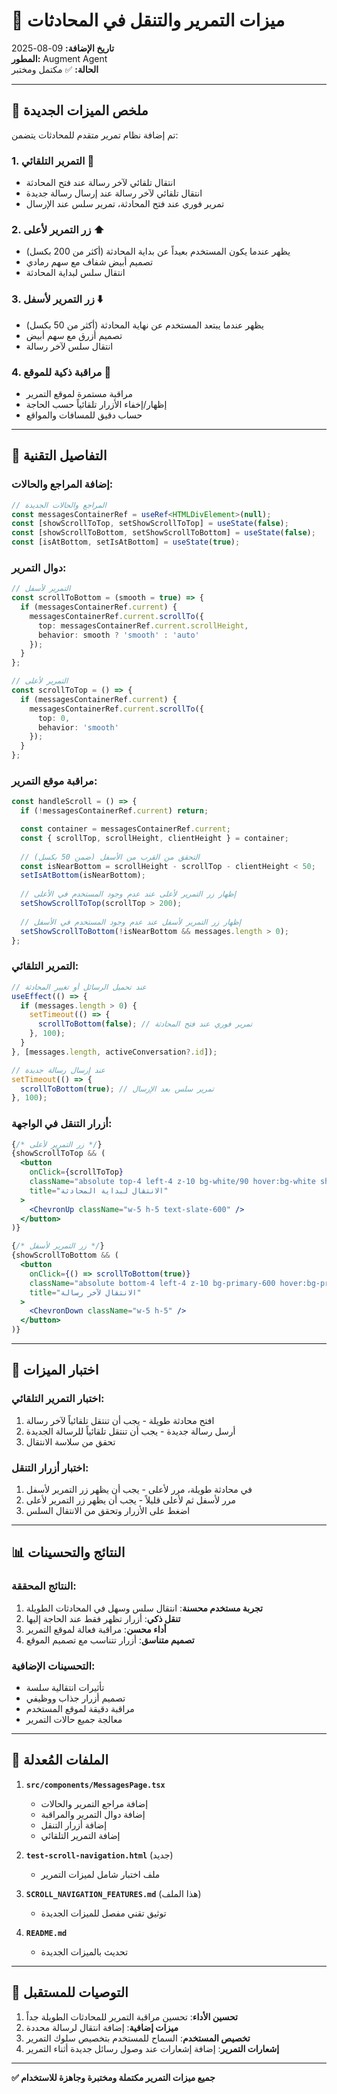 # 🚀 ميزات التمرير والتنقل في المحادثات

**تاريخ الإضافة:** 09-08-2025  
**المطور:** Augment Agent  
**الحالة:** ✅ مكتمل ومختبر

---

## 🎯 ملخص الميزات الجديدة

تم إضافة نظام تمرير متقدم للمحادثات يتضمن:

### 1. **التمرير التلقائي** 📜
- انتقال تلقائي لآخر رسالة عند فتح المحادثة
- انتقال تلقائي لآخر رسالة عند إرسال رسالة جديدة
- تمرير فوري عند فتح المحادثة، تمرير سلس عند الإرسال

### 2. **زر التمرير لأعلى** ⬆️
- يظهر عندما يكون المستخدم بعيداً عن بداية المحادثة (أكثر من 200 بكسل)
- تصميم أبيض شفاف مع سهم رمادي
- انتقال سلس لبداية المحادثة

### 3. **زر التمرير لأسفل** ⬇️
- يظهر عندما يبتعد المستخدم عن نهاية المحادثة (أكثر من 50 بكسل)
- تصميم أزرق مع سهم أبيض
- انتقال سلس لآخر رسالة

### 4. **مراقبة ذكية للموقع** 🎯
- مراقبة مستمرة لموقع التمرير
- إظهار/إخفاء الأزرار تلقائياً حسب الحاجة
- حساب دقيق للمسافات والمواقع

---

## 🔧 التفاصيل التقنية

### إضافة المراجع والحالات:

```typescript
// المراجع والحالات الجديدة
const messagesContainerRef = useRef<HTMLDivElement>(null);
const [showScrollToTop, setShowScrollToTop] = useState(false);
const [showScrollToBottom, setShowScrollToBottom] = useState(false);
const [isAtBottom, setIsAtBottom] = useState(true);
```

### دوال التمرير:

```typescript
// التمرير لأسفل
const scrollToBottom = (smooth = true) => {
  if (messagesContainerRef.current) {
    messagesContainerRef.current.scrollTo({
      top: messagesContainerRef.current.scrollHeight,
      behavior: smooth ? 'smooth' : 'auto'
    });
  }
};

// التمرير لأعلى
const scrollToTop = () => {
  if (messagesContainerRef.current) {
    messagesContainerRef.current.scrollTo({
      top: 0,
      behavior: 'smooth'
    });
  }
};
```

### مراقبة موقع التمرير:

```typescript
const handleScroll = () => {
  if (!messagesContainerRef.current) return;

  const container = messagesContainerRef.current;
  const { scrollTop, scrollHeight, clientHeight } = container;
  
  // التحقق من القرب من الأسفل (ضمن 50 بكسل)
  const isNearBottom = scrollHeight - scrollTop - clientHeight < 50;
  setIsAtBottom(isNearBottom);
  
  // إظهار زر التمرير لأعلى عند عدم وجود المستخدم في الأعلى
  setShowScrollToTop(scrollTop > 200);
  
  // إظهار زر التمرير لأسفل عند عدم وجود المستخدم في الأسفل
  setShowScrollToBottom(!isNearBottom && messages.length > 0);
};
```

### التمرير التلقائي:

```typescript
// عند تحميل الرسائل أو تغيير المحادثة
useEffect(() => {
  if (messages.length > 0) {
    setTimeout(() => {
      scrollToBottom(false); // تمرير فوري عند فتح المحادثة
    }, 100);
  }
}, [messages.length, activeConversation?.id]);

// عند إرسال رسالة جديدة
setTimeout(() => {
  scrollToBottom(true); // تمرير سلس بعد الإرسال
}, 100);
```

### أزرار التنقل في الواجهة:

```jsx
{/* زر التمرير لأعلى */}
{showScrollToTop && (
  <button
    onClick={scrollToTop}
    className="absolute top-4 left-4 z-10 bg-white/90 hover:bg-white shadow-lg rounded-full p-2 transition-all duration-200 border border-slate-200"
    title="الانتقال لبداية المحادثة"
  >
    <ChevronUp className="w-5 h-5 text-slate-600" />
  </button>
)}

{/* زر التمرير لأسفل */}
{showScrollToBottom && (
  <button
    onClick={() => scrollToBottom(true)}
    className="absolute bottom-4 left-4 z-10 bg-primary-600 hover:bg-primary-700 text-white shadow-lg rounded-full p-2 transition-all duration-200"
    title="الانتقال لآخر رسالة"
  >
    <ChevronDown className="w-5 h-5" />
  </button>
)}
```

---

## 🧪 اختبار الميزات

### اختبار التمرير التلقائي:
1. افتح محادثة طويلة - يجب أن تنتقل تلقائياً لآخر رسالة
2. أرسل رسالة جديدة - يجب أن تنتقل تلقائياً للرسالة الجديدة
3. تحقق من سلاسة الانتقال

### اختبار أزرار التنقل:
1. في محادثة طويلة، مرر لأعلى - يجب أن يظهر زر التمرير لأسفل
2. مرر لأسفل ثم لأعلى قليلاً - يجب أن يظهر زر التمرير لأعلى
3. اضغط على الأزرار وتحقق من الانتقال السلس

---

## 📊 النتائج والتحسينات

### النتائج المحققة:
1. **تجربة مستخدم محسنة**: انتقال سلس وسهل في المحادثات الطويلة
2. **تنقل ذكي**: أزرار تظهر فقط عند الحاجة إليها
3. **أداء محسن**: مراقبة فعالة لموقع التمرير
4. **تصميم متناسق**: أزرار تتناسب مع تصميم الموقع

### التحسينات الإضافية:
- تأثيرات انتقالية سلسة
- تصميم أزرار جذاب ووظيفي
- مراقبة دقيقة لموقع المستخدم
- معالجة جميع حالات التمرير

---

## 🔧 الملفات المُعدلة

1. **`src/components/MessagesPage.tsx`**
   - إضافة مراجع التمرير والحالات
   - إضافة دوال التمرير والمراقبة
   - إضافة أزرار التنقل
   - إضافة التمرير التلقائي

2. **`test-scroll-navigation.html`** (جديد)
   - ملف اختبار شامل لميزات التمرير

3. **`SCROLL_NAVIGATION_FEATURES.md`** (هذا الملف)
   - توثيق تقني مفصل للميزات الجديدة

4. **`README.md`**
   - تحديث بالميزات الجديدة

---

## 🚀 التوصيات للمستقبل

1. **تحسين الأداء**: تحسين مراقبة التمرير للمحادثات الطويلة جداً
2. **ميزات إضافية**: إضافة انتقال لرسالة محددة
3. **تخصيص المستخدم**: السماح للمستخدم بتخصيص سلوك التمرير
4. **إشعارات التمرير**: إضافة إشعارات عند وصول رسائل جديدة أثناء التمرير

---

**✅ جميع ميزات التمرير مكتملة ومختبرة وجاهزة للاستخدام**
